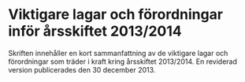 # Viktigare lagar och förordningar inför årsskiftet 2013/2014

Skriften innehåller en kort sammanfattning av de viktigare lagar och förordningar som träder i kraft kring årsskiftet 2013/2014. En reviderad version publicerades den 30 december 2013.
